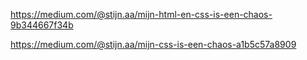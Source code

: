 https://medium.com/@stijn.aa/mijn-html-en-css-is-een-chaos-9b344667f34b

https://medium.com/@stijn.aa/mijn-css-is-een-chaos-a1b5c57a8909
